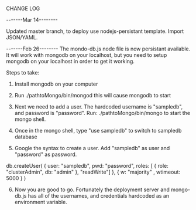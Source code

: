 CHANGE LOG 

-------Mar 14--------

Updated master branch, to deploy use nodejs-persistant template. Import JSON/YAML. 


-------Feb 26--------
The mondo-db.js node file is now persistant available. It will work with mongodb
on your localhost, but you need to setup mongodb on your localhost in order
to get it working. 

Steps to take:

1. Install mongodb on your computer 

2. Run ./pathtoMongo/bin/mongod  this will cause mongodb to start

3. Next we need to add a user. The hardcoded username is "sampledb", and
password is "password". Run: ./pathtoMongo/bin/mongo to start the mongo shell. 

4. Once in the mongo shell, type "use sampledb" to switch to sampledb database

5. Google the syntax to create a user. Add "sampledb" as user and "password"
as password. 

db.createUser( { user: "sampledb",
                 pwd: "password",
                 roles: [ { role: "clusterAdmin", db: "admin" },
                          "readWrite"] },
               { w: "majority" , wtimeout: 5000 } )

6. Now you are good to go. Fortunately the deployment server and mongo-db.js 
has all of the usernames, and credentials hardcoded as an environment variable. 


